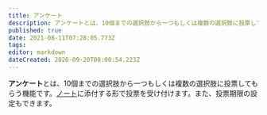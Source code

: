 ```yaml
---
title: アンケート
description: アンケートとは、10個までの選択肢から一つもしくは複数の選択肢に投票してもらう機能である。
published: true
date: 2021-08-11T07:28:05.773Z
tags: 
editor: markdown
dateCreated: 2020-09-20T08:00:54.223Z
---
```


**アンケート**とは、10個までの選択肢から一つもしくは複数の選択肢に投票してもらう機能です。[ノート](/function/note)に添付する形で投票を受け付けます。また、投票期限の設定もできます。
